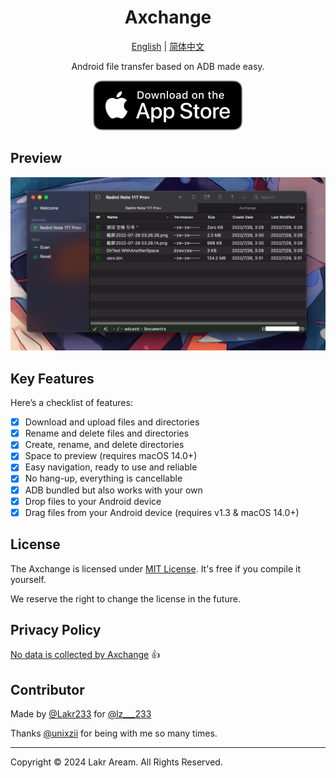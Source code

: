<div align="center">

# Axchange

<p align="center">
  <a href="README.md">English</a> |
  <a href="./Resources/i18n/zh-Hans/README.md">简体中文</a>
</p>

Android file transfer based on ADB made easy.

[![Download on the App Store](./Resources/Download_on_the_App_Store_Badge_US-UK_RGB_blk_092917.svg)](https://apps.apple.com/us/app/axchange-adb-file-transfer/id6737504944)

</div>

## Preview

![Preview](./Resources/Preview.png)

## Key Features

Here’s a checklist of features:

- [x] Download and upload files and directories
- [x] Rename and delete files and directories
- [x] Create, rename, and delete directories
- [x] Space to preview (requires macOS 14.0+)
- [x] Easy navigation, ready to use and reliable
- [x] No hang-up, everything is cancellable
- [x] ADB bundled but also works with your own
- [x] Drop files to your Android device
- [x] Drag files from your Android device (requires v1.3 & macOS 14.0+)

## License

The Axchange is licensed under [MIT License](./LICENSE). It's free if you compile it yourself.

We reserve the right to change the license in the future.

## Privacy Policy

[No data is collected by Axchange](./Resources/Privacy.md) 👍

## Contributor

Made by [@Lakr233](https://twitter.com/Lakr233) for [@lz\_\_\_233](https://twitter.com/lz__233)

Thanks [@unixzii](https://twitter.com/unixzii) for being with me so many times.

---

Copyright © 2024 Lakr Aream. All Rights Reserved.
